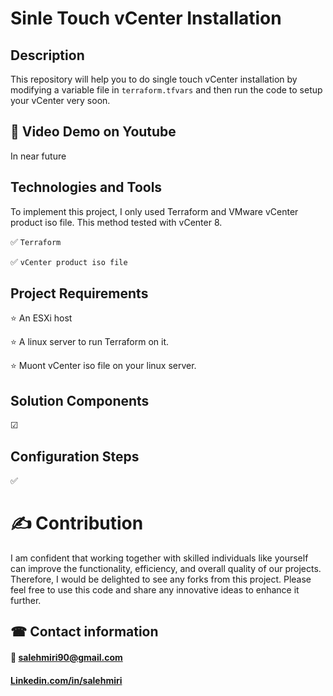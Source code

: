 # Sinle Touch vCenter Installation
## Description
This repository will help you to do single touch vCenter installation by modifying a variable file in `terraform.tfvars` and then run the code to setup your vCenter very soon. 

## 🎥 Video Demo on Youtube
In near future

## Technologies and Tools
To implement this project, I only used Terraform and VMware vCenter product iso file. This method tested with vCenter 8.  

✅ `Terraform`

✅ `vCenter product iso file`

## Project Requirements
⭐ An ESXi host

⭐ A linux server to run Terraform on it.

⭐ Muont vCenter iso file on your linux server.

## Solution Components
&#9745; 

## Configuration Steps
✅ 

# ✍ Contribution
I am confident that working together with skilled individuals like yourself can improve the functionality, efficiency, and overall quality of our projects. Therefore, I would be delighted to see any forks from this project. Please feel free to use this code and share any innovative ideas to enhance it further.

## ☎ Contact information
#### 📧 salehmiri90@gmail.com
#### [Linkedin.com/in/salehmiri](https://www.linkedin.com/in/salehmiri)
